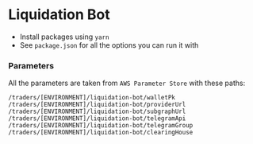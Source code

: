 # Liquidation Bot

- Install packages using `yarn`
- See `package.json` for all the options you can run it with

### Parameters

All the parameters are taken from `AWS Parameter Store` with these paths:

```
/traders/[ENVIRONMENT]/liquidation-bot/walletPk
/traders/[ENVIRONMENT]/liquidation-bot/providerUrl
/traders/[ENVIRONMENT]/liquidation-bot/subgraphUrl
/traders/[ENVIRONMENT]/liquidation-bot/telegramApi
/traders/[ENVIRONMENT]/liquidation-bot/telegramGroup
/traders/[ENVIRONMENT]/liquidation-bot/clearingHouse
```

